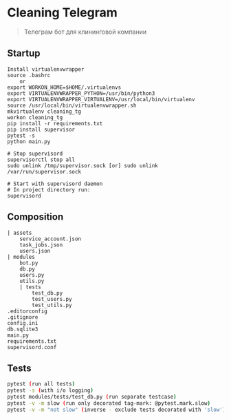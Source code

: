 # Cleaning Telegram
> Телеграм бот для клининговой компании

## Startup
    Install virtualenvwrapper
    source .bashrc
        or
    export WORKON_HOME=$HOME/.virtualenvs
    export VIRTUALENVWRAPPER_PYTHON=/usr/bin/python3
    export VIRTUALENVWRAPPER_VIRTUALENV=/usr/local/bin/virtualenv
    source /usr/local/bin/virtualenvwrapper.sh
    mkvirtualenv cleaning_tg
    workon cleaning_tg
    pip install -r requirements.txt
    pip install supervisor
    pytest -s
    python main.py

    # Stop supervisord
    supervisorctl stop all
    sudo unlink /tmp/supervisor.sock [or] sudo unlink /var/run/supervisor.sock
    
    # Start with supervisord daemon
    # In project directory run:
    supervisord


## Composition
    | assets
        service_account.json
        task_jobs.json
        users.json
    | modules
        bot.py
        db.py
        users.py
        utils.py
        | tests
            test_db.py
            test_users.py
            test_utils.py
    .editorconfig
    .gitignore
    config.ini
    db.sqlite3
    main.py
    requirements.txt
    supervisord.conf

## Tests
```sh
pytest (run all tests)
pytest -s (with i/o logging)
pytest modules/tests/test_db.py (run separate testcase)
pytest -v -m slow (run only decorated tag-mark: @pytest.mark.slow)
pytest -v -m "not slow" (inverse - exclude tests decorated with 'slow')
```

